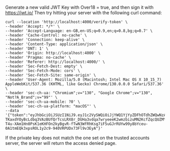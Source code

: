 
Generate a new valid JWT Key with Over18 = true, and then sign it with https://jwt.io/
Then try hitting your server with the following curl command:

```
curl --location 'http://localhost:4000/verify-token' \
--header 'Accept: */*' \
--header 'Accept-Language: en-GB,en-US;q=0.9,en;q=0.8,bg;q=0.7' \
--header 'Cache-Control: no-cache' \
--header 'Connection: keep-alive' \
--header 'Content-Type: application/json' \
--header 'DNT: 1' \
--header 'Origin: http://localhost:4000' \
--header 'Pragma: no-cache' \
--header 'Referer: http://localhost:4000/' \
--header 'Sec-Fetch-Dest: empty' \
--header 'Sec-Fetch-Mode: cors' \
--header 'Sec-Fetch-Site: same-origin' \
--header 'User-Agent: Mozilla/5.0 (Macintosh; Intel Mac OS X 10_15_7) AppleWebKit/537.36 (KHTML, like Gecko) Chrome/130.0.0.0 Safari/537.36' \
--header 'sec-ch-ua: "Chromium";v="130", "Google Chrome";v="130", "Not?A_Brand";v="99"' \
--header 'sec-ch-ua-mobile: ?0' \
--header 'sec-ch-ua-platform: "macOS"' \
--data '{"token":"eyJhbGciOiJSUzI1NiJ9.eyJ1c2VySWQiOiJjYWQ1YjYyZDFhOTdhZWQwNzA3OTI2MmE4MDUxOWE3ZWZkMzY4YzNiM2JjMzY3OGE3YzEwMWI1Mzg3MTk4MGMzIiwiaXNPdmVyMTgiOnRydWUsImlzcyI6Imh0dHA6Ly9sb2NhbGhvc3Q6MzAwMCJ9.i57vnAxqMdMG5Bnog6FIUAAIslArYm1L2t4O3mlBdv7ZDVpvGpQF8k7PMiCZaeaZlFAa_VcwQdUQoiVOl_0LYxWNgEuhuYZ5pbclS0Wfif6b_aSyvIuiZwcNRlO8Kf_9X31wdjC0Wc0SEUrGIQZoBF0ZIuU4Kk-TKaxdYOyBcLdbq3VAzBUfQrTcsLRX8r_DUHa3vdqa7wryeeeK2wmzbizuMN2KcfZqcQUZMY7S5gZopO-T4u-XAm1Hn0PsK1eKHFOn2kyBgvR-fTwN3WfRhKsg7iF5uGJrRUYw99y8bYceu-0A1tmEQk3xpsROL1y2c9-940VRPUDx73Fl9v3EyA"}'
```

If the private key does not match the one set on the trusted accounts server,
the server will return the access denied page.